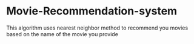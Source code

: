# Movie-Recommendation-system
This algorithm uses nearest neighbor method to recommend you movies based on the name of the movie you provide
